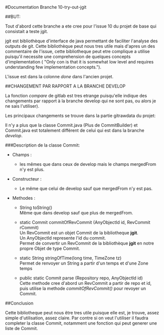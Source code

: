#Documentation Branche 10-try-out-jgit

##BUT:  

Tout d'abord cette branche a ete cree pour l'issue 10 du projet de base qui consistait a teste jgit.  
  
jgit est bibliothèque d'interface de java permettant de faciliter l'analyse des outputs de git. Cette bibliothèque peut nous tres utile mais d'apres un des commentaire de l'issue, cette bibliotheque peut etre complique a utilise puisqu'il necessite une comprehension de quelques concepts d'implementation ( "Only con is that it is somewhat low level and requires understanding few implementation concepts.").

L'issue est dans la colonne _done_ dans l'ancien projet.

##CHANGEMENT PAR RAPPORT A LA BRANCHE DEVELOP

La fonction _compare_ de gitlab est tres etrange puisqu'elle indique des changements par rapport à la branche develop qui ne sont pas, ou alors je ne sais l'utiliser).

Les principaux changements se trouve dans la partie gitrawdata du projet:

Il n'y a plus que la classe Commit.java (Plus de CommitBuilder) et Commit.java est totalement différent de celui qui est dans la branche _develop_.

###Description de la classe Commit:

- Champs :

   - les mêmes que dans ceux de develop mais le champs mergedFrom n'y est plus.

- Constructeur :

   - Le même que celui de develop sauf que mergedFrom n'y est pas.
   
- Methodes :

   - String toString()  
     Même que dans develop sauf que plus de mergedFrom.
     
   - static Commit commitOfRevCommit (AnyObjectId id, RevCommit rCommit)  
     Un RevCommit est un objet Commit de la bibliotheque **jgit**.  
     Un AnyObjectId represente l'id du commit.  
     Permet de convertir un RevCommit de la bibliothèque **jgit** en notre propre Objet de type Commit.
     
   - static String stringOfTime(long time, TimeZone tz)  
     Permet de renvoyer un String a partir d'un temps et d'une Zone temps
     
   - public static Commit parse (Repository repo, AnyObjectId id)  
     Cette methode cree d'abord un RevCommit a partir de repo et id, puis utilise la methode _commitOfRevCommit()_ pour revoyer un Commit.
     
##Conclusion

Cette bibliotheque peut nous être tres utile puisque elle est, je trouve, assez simple d'utilisation, assez claire. Par contre si on veut l'utiliser il faudra completer la classe Commit, notamment une fonction qui peut generer une liste de Commit.



